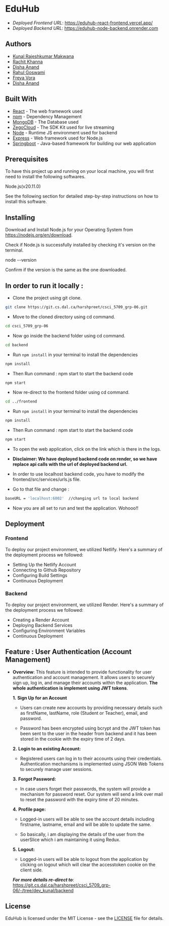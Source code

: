 # EduHub

* *Deployed Frontend URL*: <https://eduhub-react-frontend.vercel.app/>
* *Deployed Backend URL*: <https://eduhub-node-backend.onrender.com>

## Authors

* [Kunal Rajeshkumar Makwana](kn362288@dal.ca)
* [Rachit Khanna]()
* [Disha Anand]()
* [Rahul Goswami]()
* [Freya Vora]()
* [Disha Anand]()


## Built With

* [React](https://legacy.reactjs.org/docs/getting-started.html/) - The web framework used
* [npm](https://docs.npmjs.com//) - Dependency Management
* [MongoDB](https://legacy.reactjs.org/docs/getting-started.html/) - The Database used
* [ZegoCloud](https://legacy.reactjs.org/docs/getting-started.html/) - The SDK Kit used for live streaming
* [Node](https://nodejs.org/en/learn/getting-started/introduction-to-nodejs) - Runtime JS environment used for backend
* [Express](https://expressjs.com/en/starter/hello-world.html) - Web framework used for Node.js
* [Springboot](https://spring.io/guides/gs/spring-boot) - Java-based framework for building our web application


## Prerequisites

To have this project up and running on your local machine, you will first need to install the following softwares.


Node.js(v20.11.0)

See the following section for detailed step-by-step instructions on how to install this software.

## Installing

Download and Install Node.js for your Operating System from https://nodejs.org/en/download.

Check if Node.js is successfully installed by checking it's version on the terminal.

node --version


Confirm if the version is the same as the one downloaded.


## In order to run it locally :
- Clone the project using git clone.
```bash
git clone https://git.cs.dal.ca/harshpreet/csci_5709_grp-06.git
```
- Move to the cloned directory using cd command. 
```bash
cd csci_5709_grp-06
```
- Now go inside the backend folder using cd command.
```bash
cd backend
```
- Run  `npm install` in your terminal to install the dependencies
```bash
npm install
```
- Then Run command : npm start to start the backend code
```bash
npm start
```

- Now re-direct to the frontend folder using cd command. 
```bash
cd ../frontend
```
- Run  `npm install` in your terminal to install the dependencies
```bash
npm install
```
- Then Run command : npm start to start the backend code
```bash
npm start
```

- To open the web application, click on the link which is there in the logs.

- **Disclaimer: We have deployed backend code on render, so we have replace api calls with the url of deployed backend url.**

- In order to use localhost backend code, you have to modify the frontend/src/services/urls.js file. 

- Go to that file and change :
```bash
baseURL = 'localhost:6002'  //changing url to local backend
```

- Now you are all set to run and test the application. Wohooo!!

## Deployment
### Frontend

To deploy our project environment, we utilized Netlify. Here's a summary of the deployment process we followed:

- Setting Up the Netlify Account
- Connecting to Github Repository
- Configuring Build Settings
- Continuous Deployment

### Backend

To deploy our project environment, we utilized Render. Here's a summary of the deployment process we followed:

- Creating a Render Account
- Deploying Backend Services
- Configuring Environment Variables
- Continuous Deployment



## Feature : User Authentication (Account Management)
- **Overview**: This feature is intended to provide functionality for user authentication and account management. It allows users to securely sign up, log in, and manage their accounts within the application. **The whole authentication is implement using JWT tokens**.

    **1.** **Sign Up for an Account**
    - Users can create new accounts by providing necessary details such as firstName, lastName, role (Student or Teacher), email, and password.

    - Password has been encrypted using bcrypt and the JWT token has been sent to the user in the header from backend and it has been stored in the cookie with the expiry time of 2 days.

    **2.** **Login to an existing Account:**
    - Registered users can log in to their accounts using their credentials. Authentication mechanisms is implemented using JSON Web Tokens to securely manage user sessions.

    **3.** **Forgot Password:**
    - In case users forget their passwords, the system will provide a mechanism for password reset. Our system will send a link over mail to reset the password with the expiry time of 20 minutes. 

    **4.** **Profile page:**
    - Logged-in users will be able to see the account details including firstname, lastname, email and will be able to update the same. 

    - So basically, i am displaying the details of the user from the userSlice which i am maintaining it using Redux. 

    **5.** **Logout:**
    - Logged-in users will be able to logout from the application by clicking on logout which will clear the accesstoken cookie on the client side.

    ***For more details re-direct to***: https://git.cs.dal.ca/harshpreet/csci_5709_grp-06/-/tree/dev_kunal/backend


## License

EduHub is licensed under the MIT License - see the [LICENSE](LICENSE) file for details.

